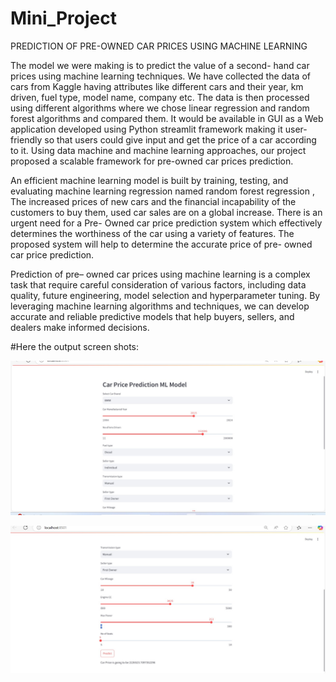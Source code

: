 # Mini_Project
 PREDICTION OF PRE-OWNED CAR PRICES USING MACHINE LEARNING

  The model we were making is to predict the value of a second- hand car prices using machine
 learning techniques. We have collected the data of cars from Kaggle having attributes like
 different cars and their year, km driven, fuel type, model name, company etc. The data is then
 processed using different algorithms where we chose linear regression and random forest
 algorithms and compared them. It would be available in GUI as a Web application developed
 using Python streamlit framework  making it user-friendly so that users could give input and get the price of a
 car according to it. Using data machine and machine learning approaches, our project
 proposed a scalable framework for pre-owned car prices prediction.
 
 An efficient machine learning model is built by training, testing, and evaluating  machine
 learning regression  named random forest regression , The increased prices of
 new cars and the financial incapability of the customers to buy them, used car sales are on a
 global increase. There is an urgent need for a Pre- Owned car price prediction system which
 effectively determines the worthiness of the car using a variety of features. The proposed
 system will help to determine the accurate price of pre- owned car price prediction.
 
 Prediction of pre– owned car prices using machine learning is a complex task that require
 careful consideration of various factors, including data quality, future engineering, model
 selection and hyperparameter tuning. By leveraging machine learning algorithms and
 techniques, we can develop accurate and reliable predictive models that help buyers, sellers,
 and dealers make informed decisions.

 #Here the output screen shots:

 ![Output1_ss](https://github.com/Aravind724/Mini_Project/blob/0f50d46abbc24e940c3515a9075062efa8bbfbbf/Output1_ss.jpg)

 ![Output_ss](https://github.com/Aravind724/Mini_Project/blob/1dbf95d76f655125a7426584de11daee26448cbe/Output_ss.jpg)


